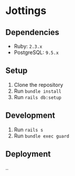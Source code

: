# Jottings

## Dependencies

- Ruby: `2.3.x`
- PostgreSQL: `9.5.x`

## Setup

1. Clone the repository
2. Run `bundle install`
3. Run `rails db:setup`

## Development

1. Run `rails s`
2. Run `bundle exec guard`

## Deployment

..
